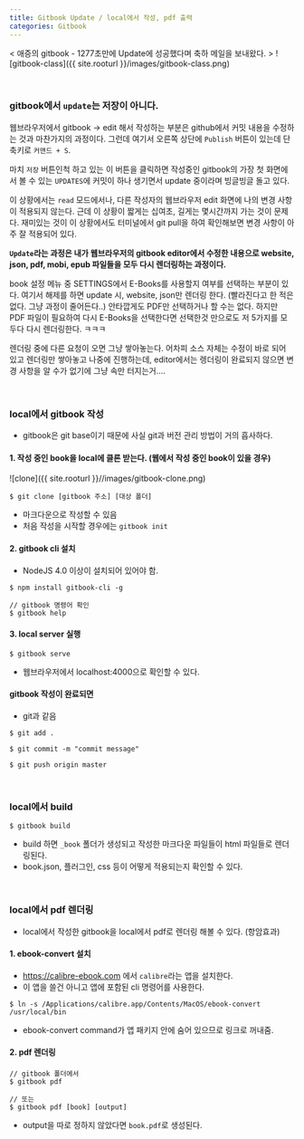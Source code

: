 ```yaml
---
title: Gitbook Update / local에서 작성, pdf 출력
categories: Gitbook
---
```


< 애증의 gitbook - 1277초만에 Update에 성공했다며 축하 메일을 보내왔다. >
![gitbook-class]({{ site.rooturl }}/images/gitbook-class.png)

<br>

### gitbook에서 `update`는 저장이 아니다.

웹브라우저에서 gitbook -> edit 해서 작성하는 부분은 github에서 커밋 내용을 수정하는 것과 마찬가지의 과정이다. 그런데 여기서 오른쪽 상단에 `Publish` 버튼이 있는데 단축키로 `커맨드 + S`.
  
마치 `저장` 버튼인척 하고 있는 이 버튼을 클릭하면 작성중인 gitbook의 가장 첫 화면에서 볼 수 있는 `UPDATES`에 커밋이 하나 생기면서 update 중이라며 빙글빙글 돌고 있다.
  
이 상황에서는 `read` 모드에서나, 다른 작성자의 웹브라우저 edit 화면에 나의 변경 사항이 적용되지 않는다. 근데 이 상황이 짧게는 십여초, 길게는 몇시간까지 가는 것이 문제다.
재미있는 것이 이 상황에서도 터미널에서 git pull을 하여 확인해보면 변경 사항이 아주 잘 적용되어 있다.
  
**`Update`라는 과정은 내가 웹브라우저의 gitbook editor에서 수정한 내용으로 website, json, pdf, mobi, epub 파일들을 모두 다시 렌더링하는 과정이다.**

book 설정 메뉴 중 SETTINGS에서 E-Books를 사용할지 여부를 선택하는 부분이 있다. 여기서 해제를 하면 update 시, website, json만 렌더링 한다. (빨라진다고 한 적은 없다. 그냥 과정이 줄어든다..)
안타깝게도 PDF만 선택하거나 할 수는 없다.
하지만 PDF 파일이 필요하여 다시 E-Books을 선택한다면 선택한것 만으로도 저 5가지를 모두다 다시 렌더링한다. ㅋㅋㅋ
  
렌더링 중에 다른 요청이 오면 그냥 쌓아놓는다. 어차피 소스 자체는 수정이 바로 되어 있고 렌더링만 쌓아놓고 나중에 진행하는데, editor에서는 렝더링이 완료되지 않으면 변경 사항을 알 수가 없기에 그냥 속만 터지는거....
  

  <br>
  
### local에서 gitbook 작성

- gitbook은 git base이기 때문에 사실 git과 버전 관리 방법이 거의 흡사하다.

#### 1. 작성 중인 book을 local에 클론 받는다. (웹에서 작성 중인 book이 있을 경우)

![clone]({{ site.rooturl }}//images/gitbook-clone.png)

```
$ git clone [gitbook 주소] [대상 폴더]
```

- 마크다운으로 작성할 수 있음
- 처음 작성을 시작할 경우에는 `gitbook init`

#### 2. gitbook cli 설치

- NodeJS 4.0 이상이 설치되어 있어야 함.

```
$ npm install gitbook-cli -g

// gitbook 명령어 확인
$ gitbook help
```

#### 3. local server 실행

```
$ gitbook serve
```

- 웹브라우저에서 localhost:4000으로 확인할 수 있다.

#### gitbook 작성이 완료되면 

- git과 같음

```
$ git add .

$ git commit -m "commit message"

$ git push origin master
```

<br>

### local에서 build

```
$ gitbook build
```

- build 하면 `_book` 폴더가 생성되고 작성한 마크다운 파일들이 html 파일들로 렌더링된다.
- book.json, 플러그인, css 등이 어떻게 적용되는지 확인할 수 있다.

<br>

### local에서 pdf 렌더링

- local에서 작성한 gitbook을 local에서 pdf로 렌더링 해볼 수 있다. (항암효과)

#### 1. ebook-convert 설치

- https://calibre-ebook.com 에서 `calibre`라는 앱을 설치한다.
- 이 앱을 쓸건 아니고 앱에 포함된 cli 명령어를 사용한다.

```
$ ln -s /Applications/calibre.app/Contents/MacOS/ebook-convert /usr/local/bin
```

- ebook-convert command가 앱 패키지 안에 숨어 있으므로 링크로 꺼내줌.

#### 2. pdf 렌더링

```
// gitbook 폴더에서
$ gitbook pdf 

// 또는
$ gitbook pdf [book] [output]
```

- output을 따로 정하지 않았다면 `book.pdf`로 생성된다.




  
  



